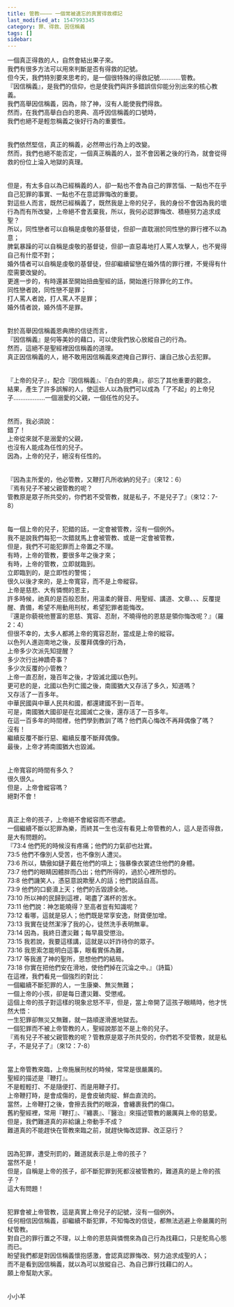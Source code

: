 ```yaml
---
title: 管教———— 一個常被遺忘的真實得救標記
last_modified_at: 1547993345
category: 罪、得救、因信稱義
tags: []
sidebar: 
---
```


<p>一個真正得救的人，自然會結出果子來。<br/>我們有很多方法可以用來判斷是否有得救的記號。<br/>但今天，我們特別要來思考的，是一個很特殊的得救記號…………管教。<br/><!--more-->『因信稱義』，是我們的信仰，也是使我們與許多錯誤信仰能分別出來的核心教義。<br/>我們高舉因信稱義，因為，除了神，沒有人能使我們得救。<br/>然而，在我們高舉白白的恩典、高呼因信稱義的口號時，<br/>我們也絕不是輕忽稱義之後好行為的重要性。<br/><br/><br/>我們依然堅信，真正的稱義，必然帶出行為上的改變。<br/>然而，我們也絕不能否定，一個真正稱義的人，並不會因著之後的行為，就會從得救的份位上淪入地獄的真理。<br/><br/><br/>但是，有太多自以為已經稱義的人，卻一點也不會為自己的罪苦惱、一點也不在乎自己犯罪的事實、一點也不在意認罪悔改的重要。<br/>對這些人而言，既然已經稱義了，既然我是上帝的兒子，我的身份不會因為我的壞行為而有所改變，上帝絕不會丟棄我，所以，我何必認罪悔改、積極努力追求成聖？<br/>所以，同性戀者可以自稱是虔敬的基督徒，但卻一直耽溺於同性戀的罪行裡不以為意；<br/>脾氣暴躁的可以自稱是虔敬的基督徒，但卻一直惡毒地打人罵人攻擊人，也不覺得自己有什麼不對；<br/>婚外情者可以自稱是虔敬的基督徒，但卻繼續留戀在婚外情的罪行裡，不覺得有什麼需要改變的。<br/>更進一步的，有時還甚至開始扭曲聖經的話，開始進行除罪化的工作。<br/>同性戀者說，同性戀不是罪；<br/>打人罵人者說，打人罵人不是罪；<br/>婚外情者說，婚外情不是罪。<br/><br/><br/>對於高舉因信稱義恩典牌的信徒而言，<br/>『因信稱義』是何等美妙的藉口，可以使我們放心放縱自己的行為。<br/>然而，這絕不是聖經裡因信稱義的道理。<br/>真正因信稱義的人，絕不敢用因信稱義來遮掩自己罪行、讓自己放心去犯罪。<br/><br/><br/>『上帝的兒子』，配合『因信稱義』、『白白的恩典』，卻忘了其他重要的觀念，<br/>結果，產生了許多誤解的人，使這些人以為我們可以成為「了不起」的上帝兒子………………一個溺愛的父親，一個任性的兒子。<br/><br/><br/>然而，我必須說：<br/>錯了！<br/>上帝從來就不是溺愛的父親，<br/>也沒有人能成為任性的兒子。<br/>因為，上帝的兒子，絕沒有任性的。<br/><br/><br/>『因為主所愛的，他必管教，又鞭打凡所收納的兒子』（來12：6）<br/>『焉有兒子不被父親管教的呢？<br/>管教原是眾子所共受的，你們若不受管教，就是私子，不是兒子了』（來12：7-8）<br/><br/><br/>每一個上帝的兒子，犯錯的話，一定會被管教，沒有一個例外。<br/>我不是說我們每犯一次錯就馬上會被管教、或是一定會被管教，<br/>但是，我們不可能犯罪而上帝置之不理。<br/>有時，上帝的管教，要很多年之後才來；<br/>有時，上帝的管教，立即就臨到。<br/>立即臨到的，是立即性的警惕；<br/>很久以後才來的，是上帝寬容，而不是上帝縱容。<br/>上帝是慈悲、大有憐憫的恩主，<br/>許多時候，祂真的是百般忍耐，用溫柔的聲音、用聖經、講道、文章、、、反覆提醒、責備，希望不用動用刑杖，希望犯罪者能悔改。<br/>『還是你藐視他豐富的恩慈、寬容、忍耐，不曉得他的恩慈是領你悔改呢？』（羅2：4）<br/>但很不幸的，太多人都將上帝的寬容忍耐，當成是上帝的縱容。<br/>以色列人進迦南地之後，反覆拜偶像的行為，<br/>上帝多少次派先知提醒？<br/>多少次行出神蹟奇事？<br/>多少次反覆的小管教？<br/>上帝一直忍耐，幾百年之後，才毀滅北國以色列。<br/>更可悲的是，北國以色列亡國之後，南國猶大又存活了多久，知道嗎？<br/>又存活了一百多年。<br/>中華民國與中華人民共和國，都還建國不到一百年。<br/>可是，南國猶大國卻是在北國滅亡之後，還存活了一百多年。<br/>在這一百多年的時間裡，他們學到教訓了嗎？他們真心悔改不再拜偶像了嗎？<br/>沒有！<br/>繼續反覆不斷行惡、繼續反覆不斷拜偶像。<br/>最後，上帝才將南國猶大也毀滅。<br/><br/><br/>上帝寬容的時間有多久？<br/>很久很久。<br/>但是，上帝會縱容嗎？<br/>絕對不會！<br/><br/><br/>真正上帝的孩子，上帝絕不會縱容而不懲處。<br/>一個繼續不斷以犯罪為樂，而終其一生也沒有看見上帝管教的人，這人是否得救，是大有問題的。<br/>『73:4 他們死的時候沒有疼痛；他們的力氣卻也壯實。<br/>73:5 他們不像別人受苦，也不像別人遭災。<br/>73:6 所以，驕傲如鏈子戴在他們的項上；強暴像衣裳遮住他們的身體。<br/>73:7 他們的眼睛因體胖而凸出；他們所得的，過於心裡所想的。<br/>73:8 他們譏笑人，憑惡意說欺壓人的話；他們說話自高。<br/>73:9 他們的口褻瀆上天；他們的舌毀謗全地。<br/>73:10 所以神的民歸到這裡，喝盡了滿杯的苦水。<br/>73:11 他們說：神怎能曉得？至高者豈有知識呢？<br/>73:12 看哪，這就是惡人；他們既是常享安逸，財寶便加增。<br/>73:13 我實在徒然潔淨了我的心，徒然洗手表明無辜。<br/>73:14 因為，我終日遭災難；每早晨受懲治。<br/>73:15 我若說，我要這樣講，這就是以奸詐待你的眾子。<br/>73:16 我思索怎能明白這事，眼看實係為難，<br/>73:17 等我進了神的聖所，思想他們的結局。<br/>73:18 你實在把他們安在滑地，使他們掉在沉淪之中。』（詩篇）<br/>在這裡，我們看見一個強烈的對比：<br/>一個繼續不斷犯罪的人，一生康樂、無災無難；<br/>一個上帝的小孩，卻是每日遭災難、受懲戒。<br/>這個上帝的孩子對這樣的現象忿怒不平，但是，當上帝開了這孩子眼睛時，他才恍然大悟：<br/>一生犯罪卻無災又無難，就一路順遂滑進地獄去。<br/>一個犯罪而不被上帝管教的人，聖經說那並不是上帝的兒子。<br/>『焉有兒子不被父親管教的呢？管教原是眾子所共受的，你們若不受管教，就是私子，不是兒子了』（來12：7-8）<br/><br/><br/>當上帝管教來臨，上帝施展刑杖的時候，常常是很嚴厲的。<br/>聖經的描述是『鞭打』。<br/>不是輕輕打、不是隨便打、而是用鞭子打。<br/>上帝鞭打時，是會成傷的，是會皮破肉綻、鮮血直流的。<br/>當然，上帝鞭打之後，會擦去我們的眼淚，會纏裹我們的傷口。<br/>舊約聖經裡，常用『鞭打』、『纏裹』、『醫治』來描述管教的嚴厲與上帝的慈愛。<br/>但是，我們難道真的非給讓上帝動手不成？<br/>難道真的不能趕快在管教來臨之前，就趕快悔改認罪、改正惡行？<br/><br/><br/>因為犯罪，遭受刑罰的，難道就表示是上帝的孩子？<br/>當然不是！<br/>但是，自稱是上帝的孩子，卻不斷犯罪到死都沒被管教的，難道真的是上帝的孩子？<br/>這大有問題！<br/><br/><br/>犯罪會被上帝管教，這是真實上帝兒子的記號，沒有一個例外。<br/>任何相信因信稱義，卻繼續不斷犯罪，不知悔改的信徒，都無法逃避上帝嚴厲的刑杖管教。<br/>對自己的罪行置之不理，以上帝的恩慈與憐憫來為自己行為找藉口，只是鴕鳥心態而已。<br/>盼望我們都是對因信稱義懷抱感激，會認真認罪悔改、努力追求成聖的人；<br/>而不是看到因信稱義，就以為可以放縱自己、為自己罪行找藉口的人。<br/>願上帝幫助大家。<br/><br/><br/>小小羊<br/><br/>
</p>